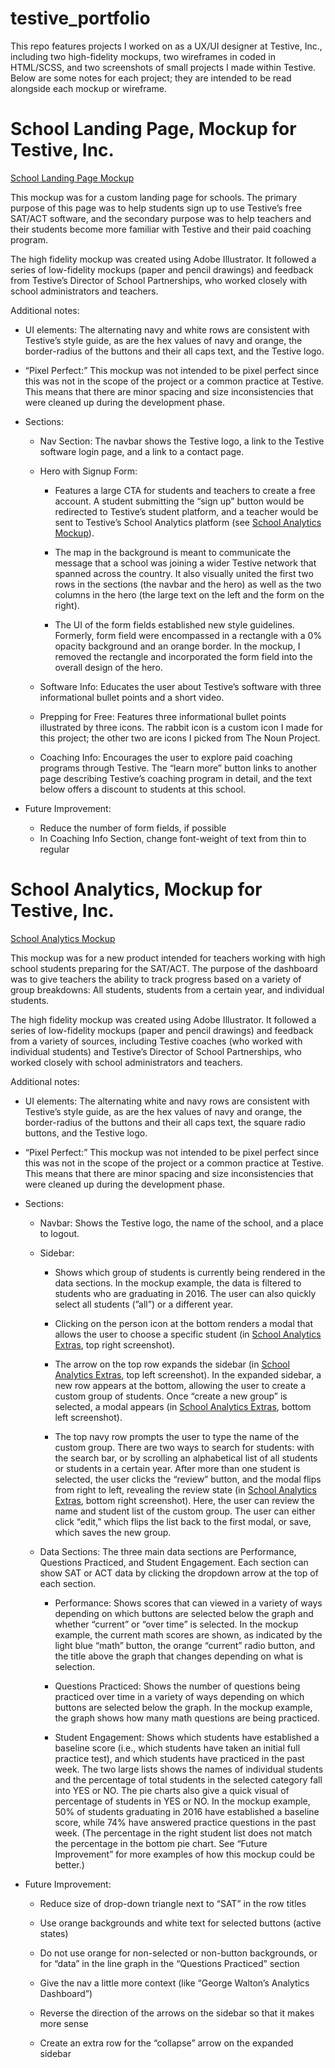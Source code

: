 # testive_portfolio

This repo features projects I worked on as a UX/UI designer at Testive, Inc., including two high-fidelity mockups, two wireframes in coded in HTML/SCSS, and two screenshots of small projects I made within Testive. Below are some notes for each project; they are intended to be read alongside each mockup or wireframe. 

# School Landing Page, Mockup for Testive, Inc.

[School Landing Page Mockup](high_fidelity_mockups/school_landing_page.pdf)

This mockup was for a custom landing page for schools. The primary purpose of this page was to help students sign up to use Testive’s free SAT/ACT software, and the secondary purpose was to help teachers and their students become more familiar with Testive and their paid coaching program.  

The high fidelity mockup was created using Adobe Illustrator. It followed a series of low-fidelity mockups (paper and pencil drawings) and feedback from Testive’s Director of School Partnerships, who worked closely with school administrators and teachers. 

Additional notes:

* UI elements: The alternating navy and white rows are consistent with Testive’s style guide, as are the hex values of navy and orange, the border-radius of the buttons and their all caps text,  and the Testive logo. 

* “Pixel Perfect:” This mockup was not intended to be pixel perfect since this was not in the scope of the project or a common practice at Testive. This means that there are minor spacing and size inconsistencies that were cleaned up during the development phase.

* Sections:
  * Nav Section: The navbar shows the Testive logo, a link to the Testive  software login page, and a link to a contact page. 

  * Hero with Signup Form: 
    * Features a large CTA for students and teachers to create a free account. A student submitting the “sign up” button would be redirected to Testive’s student platform, and a teacher would be sent to Testive’s School Analytics platform (see [School Analytics Mockup](high_fidelity_mockups/school_analytics.pdf)).

    * The map in the background is meant to communicate the message that a school was joining a wider Testive network that spanned across the country. It also visually united the first two rows in the sections (the navbar and the hero) as well as the two columns in the hero (the large text on the left and the form on the right). 

    * The UI of the form fields established new style guidelines. Formerly, form field were encompassed in a rectangle with a 0% opacity background and an orange border. In the mockup, I removed the rectangle and incorporated the form field into the overall design of the hero. 

  * Software Info: Educates the user about Testive’s software with three informational bullet points and a short video. 

  * Prepping for Free: Features three informational bullet points illustrated by three icons. The rabbit icon is a custom icon I made for this  project; the other two are icons I picked from The Noun Project. 

  * Coaching Info: Encourages the user to explore paid coaching programs through Testive. The “learn more” button links to another page describing Testive’s coaching program in detail, and the text below offers a discount to students at this school.

* Future Improvement:
  * Reduce the number of form fields, if possible
  * In Coaching Info Section, change font-weight of text from thin to regular


# School Analytics, Mockup for Testive, Inc.

[School Analytics Mockup](high_fidelity_mockups/school_analytics.pdf)

This mockup was for a new product intended for teachers working with high school students preparing for the SAT/ACT. The purpose of the dashboard was to give teachers the ability to track progress based on a variety of group breakdowns: All students, students from a certain year, and individual students. 

The high fidelity mockup was created using Adobe Illustrator. It followed a series of low-fidelity mockups (paper and pencil drawings) and feedback from a variety of sources, including Testive coaches (who worked with individual students) and Testive’s Director of School Partnerships, who worked closely with school administrators and teachers. 

Additional notes:

* UI elements: The alternating white and navy rows are consistent with Testive’s style guide, as are the hex values of navy and orange, the border-radius of the buttons and their all caps text, the square radio buttons, and the Testive logo. 

* “Pixel Perfect:” This mockup was not intended to be pixel perfect since this was not in the scope of the project or a common practice at Testive. This means that there are minor spacing and size inconsistencies that were cleaned up during the development phase.
 
* Sections:
  * Navbar: Shows the Testive logo, the name of the school, and a place to logout. 
 
  * Sidebar: 
    * Shows which group of students is currently being rendered in the data sections. In the mockup example, the data is filtered to students who are graduating in 2016. The user can also quickly select all students (”all”) or a different year. 
    
    * Clicking on the person icon at the bottom renders a modal that allows the user to choose a specific student (in [School Analytics Extras](high_fidelity_mockups/school_analytics_extras.pdf), top right screenshot). 
    
    * The arrow on the top row expands the sidebar (in [School Analytics Extras](high_fidelity_mockups/school_analytics_extras.pdf), top left screenshot). In the expanded sidebar, a new row appears at the bottom, allowing the user to create a custom group of students. Once “create a new group” is selected, a modal appears (in [School Analytics Extras](high_fidelity_mockups/school_analytics_extras.pdf), bottom left screenshot).

    * The top navy row prompts the user to type the name of the custom group. There are two ways to search for students: with the search bar, or by scrolling an alphabetical list of all students or students in a certain year. After more than one student is selected, the user clicks the “review” button, and the modal flips from right to left, revealing the review state (in [School Analytics Extras](high_fidelity_mockups/school_analytics_extras.pdf), bottom right screenshot). Here, the user can review the name and student list of the custom group. The user can either click “edit,” which flips the list back to the first modal, or save, which saves the new group.
    
  * Data Sections: The three main data sections are Performance, Questions Practiced, and Student Engagement. Each section can show SAT or ACT data by clicking the dropdown arrow at the top of each section. 

    * Performance: Shows scores that can viewed in a variety of ways depending on which buttons are selected below the graph and whether “current” or “over time” is selected. In the mockup example, the current math scores are shown, as indicated by the light blue “math” button, the orange “current” radio button, and the title above the graph that changes depending on what is selection. 

    * Questions Practiced: Shows the number of questions being practiced over time in a variety of ways depending on which buttons are selected below the graph. In the mockup example, the graph shows how many math questions are being practiced. 
    * Student Engagement: Shows which students have established a baseline score (i.e., which students have taken an initial full practice test), and which students have practiced in the past week. The two large lists shows the names of individual students and the percentage of total students in the selected category fall into YES or NO. The pie charts also give a quick visual of percentage of students in YES or NO. In the mockup example, 50% of students graduating in 2016 have established a baseline score, while 74% have answered practice questions in the past week. (The percentage in the right student list does not match the percentage in the bottom pie chart. See “Future Improvement” for more examples of how this mockup could be better.) 

* Future Improvement: 
  * Reduce size of drop-down triangle next to “SAT” in the row titles
        
  * Use orange backgrounds and white text for selected buttons (active states)
        
  * Do not use orange for non-selected or non-button backgrounds, or for “data” in the line graph in the “Questions Practiced” section
        
  * Give the nav a little more context (like “George Walton’s Analytics Dashboard”)
        
  * Reverse the direction of the  arrows on the sidebar so that it makes more sense

  * Create an extra row for the “collapse” arrow on the expanded sidebar
